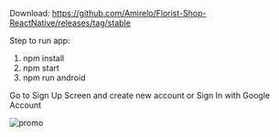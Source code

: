 Download: https://github.com/Amirelo/Florist-Shop-ReactNative/releases/tag/stable


Step to run app:

1. npm install
2. npm start
3. npm run android

Go to Sign Up Screen and create new account or Sign In with Google Account

![promo](https://github.com/Amirelo/Florist-Shop-ReactNative/assets/80700398/6bc87faf-b453-40e9-bbae-591eefd67423)


